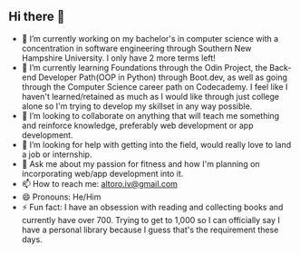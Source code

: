 ## Hi there 👋

<!--
**altoro-iv/altoro-iv** is a ✨ _special_ ✨ repository because its `README.md` (this file) appears on your GitHub profile.
-->

- 🔭 I’m currently working on my bachelor's in computer science with a concentration in software engineering through Southern New Hampshire University. I only have 2 more terms left!
- 🌱 I’m currently learning Foundations through the Odin Project, the Back-end Developer Path(OOP in Python) through Boot.dev, as well as going through the Computer Science career path on Codecademy. I feel like I haven't learned/retained as much as I would like through just college alone so I'm trying to develop my skillset in any way possible.
- 👯 I’m looking to collaborate on anything that will teach me something and reinforce knowledge, preferably web development or app development.
- 🤔 I’m looking for help with getting into the field, would really love to land a job or internship.
- 💬 Ask me about my passion for fitness and how I'm planning on incorporating web/app development into it.
- 📫 How to reach me: altoro.iv@gmail.com
- 😄 Pronouns: He/Him
- ⚡ Fun fact: I have an obsession with reading and collecting books and currently have over 700. Trying to get to 1,000 so I can officially say I have a personal library because I guess that's the requirement these days.
